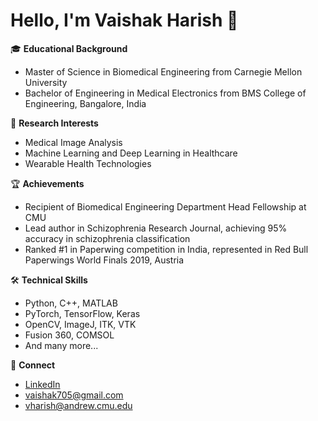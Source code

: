 # Hello, I'm Vaishak Harish 👋

🎓 **Educational Background** 
- Master of Science in Biomedical Engineering from Carnegie Mellon University
- Bachelor of Engineering in Medical Electronics from BMS College of Engineering, Bangalore, India

🔬 **Research Interests**
- Medical Image Analysis
- Machine Learning and Deep Learning in Healthcare
- Wearable Health Technologies

🏆 **Achievements**
- Recipient of Biomedical Engineering Department Head Fellowship at CMU
- Lead author in Schizophrenia Research Journal, achieving 95% accuracy in schizophrenia classification
- Ranked #1 in Paperwing competition in India, represented in Red Bull Paperwings World Finals 2019, Austria

🛠 **Technical Skills**
- Python, C++, MATLAB
- PyTorch, TensorFlow, Keras
- OpenCV, ImageJ, ITK, VTK
- Fusion 360, COMSOL
- And many more...

🔗 **Connect**
- [LinkedIn](https://www.linkedin.com/in/vaishak-harish-577548143/)
- [vaishak705@gmail.com](mailto:vaishak705@gmail.com)
- [vharish@andrew.cmu.edu](mailto:vharish@andrew.cmu.edu)

